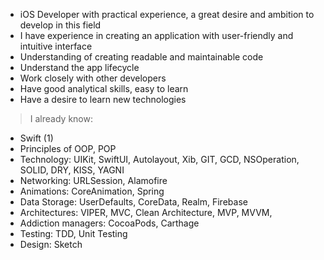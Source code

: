 * iOS Developer with practical experience, a great desire and ambition to develop in this field
* I have experience in creating an application with user-friendly and intuitive interface
* Understanding of creating readable and maintainable code
* Understand the app lifecycle
* Work closely with other developers
* Have good analytical skills, easy to learn
* Have a desire to learn new technologies

> I already know:

  * Swift (1)
  * Principles of OOP, POP
  * Technology: UIKit, SwiftUI, Autolayout, Xib, GIT, GCD, NSOperation, SOLID, DRY, KISS, YAGNI
  * Networking: URLSession, Alamofire
  * Animations: CoreAnimation, Spring
  * Data Storage: UserDefaults, CoreData, Realm, Firebase
  * Architectures: VIPER, MVC, Clean Architecture, MVP, MVVM,
  * Addiction managers: CocoaPods, Carthage
  * Testing: TDD, Unit Testing
  * Design: Sketch
